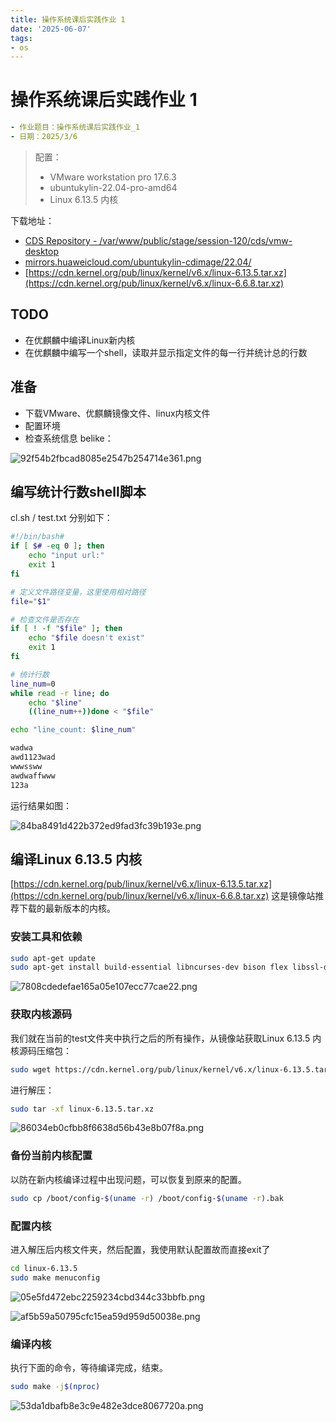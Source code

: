 ```yaml
---
title: 操作系统课后实践作业 1
date: '2025-06-07'
tags:
- os
---
```


# 操作系统课后实践作业 1

```yaml
- 作业题目：操作系统课后实践作业_1
- 日期：2025/3/6
```

> 配置：
> - VMware workstation pro 17.6.3 
> - ubuntukylin-22.04-pro-amd64
> - Linux 6.13.5 内核

下载地址：

 - [CDS Repository - /var/www/public/stage/session-120/cds/vmw-desktop](https://softwareupdate.vmware.com/cds/vmw-desktop/)
 - [mirrors.huaweicloud.com/ubuntukylin-cdimage/22.04/](https://mirrors.huaweicloud.com/ubuntukylin-cdimage/22.04/)
 - [https://cdn.kernel.org/pub/linux/kernel/v6.x/linux-6.13.5.tar.xz](https://cdn.kernel.org/pub/linux/kernel/v6.x/linux-6.6.8.tar.xz)

> 

## TODO

- 在优麒麟中编译Linux新内核
- 在优麒麟中编写一个shell，读取并显示指定文件的每一行并统计总的行数

## 准备

- 下载VMware、优麒麟镜像文件、linux内核文件
- 配置环境
- 检查系统信息 belike：

![92f54b2fbcad8085e2547b254714e361.png](92f54b2fbcad8085e2547b254714e361.png)

## 编写统计行数shell脚本

cl.sh / test.txt 分别如下：

```bash
#!/bin/bash#
if [ $# -eq 0 ]; then
    echo "input url:"
    exit 1
fi

# 定义文件路径变量，这里使用相对路径
file="$1"

# 检查文件是否存在
if [ ! -f "$file" ]; then
    echo "$file doesn't exist"
    exit 1
fi

# 统计行数
line_num=0
while read -r line; do
    echo "$line"
    ((line_num++))done < "$file"

echo "line_count: $line_num"
```

```bash
wadwa
awd1123wad
wwwssww
awdwaffwww
123a
```

运行结果如图：

![84ba8491d422b372ed9fad3fc39b193e.png](84ba8491d422b372ed9fad3fc39b193e.png)

## 编译Linux 6.13.5 内核

 [https://cdn.kernel.org/pub/linux/kernel/v6.x/linux-6.13.5.tar.xz](https://cdn.kernel.org/pub/linux/kernel/v6.x/linux-6.6.8.tar.xz)  这是镜像站推荐下载的最新版本的内核。

### 安装工具和依赖

```bash
sudo apt-get update
sudo apt-get install build-essential libncurses-dev bison flex libssl-dev libelf-dev
```

![7808cdedefae165a05e107ecc77cae22.png](7808cdedefae165a05e107ecc77cae22.png)

### 获取内核源码

我们就在当前的test文件夹中执行之后的所有操作，从镜像站获取Linux 6.13.5 内核源码压缩包：

```bash
sudo wget https://cdn.kernel.org/pub/linux/kernel/v6.x/linux-6.13.5.tar.xz
```

进行解压：

```bash
sudo tar -xf linux-6.13.5.tar.xz
```

![86034eb0cfbb8f6638d56b43e8b07f8a.png](86034eb0cfbb8f6638d56b43e8b07f8a.png)

### 备份当前内核配置

以防在新内核编译过程中出现问题，可以恢复到原来的配置。

```bash
sudo cp /boot/config-$(uname -r) /boot/config-$(uname -r).bak
```

### 配置内核

进入解压后内核文件夹，然后配置，我使用默认配置故而直接exit了

```bash
cd linux-6.13.5
sudo make menuconfig
```

![05e5fd472ebc2259234cbd344c33bbfb.png](05e5fd472ebc2259234cbd344c33bbfb.png)

![af5b59a50795cfc15ea59d959d50038e.png](af5b59a50795cfc15ea59d959d50038e.png)

### 编译内核

执行下面的命令，等待编译完成，结束。

```bash
sudo make -j$(nproc)
```

![53da1dbafb8e3c9e482e3dce8067720a.png](53da1dbafb8e3c9e482e3dce8067720a.png)